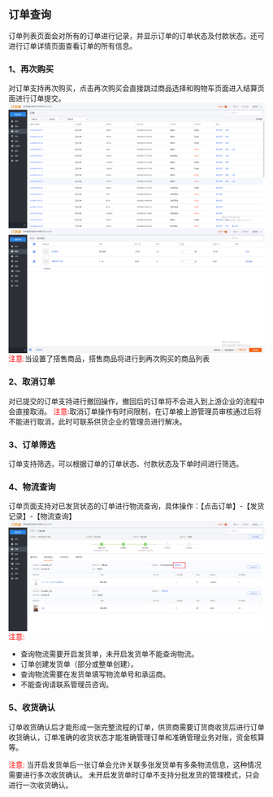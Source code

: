 ## 订单查询
订单列表页面会对所有的订单进行记录，并显示订单的订单状态及付款状态。还可进行订单详情页面查看订单的所有信息。
### 1、再次购买
对订单支持再次购买，点击再次购买会直接跳过商品选择和购物车页面进入结算页面进行订单提交。
<img src="image/订单查询-再次购买.png"  alt="logo" align=center /> <br/>
<img src="image/订单查询-再次购买02.png"  alt="logo" align=center /> <br/>
<font color='red'>注意:</font>当设置了搭售商品，搭售商品将进行到再次购买的商品列表

### 2、取消订单
对已提交的订单支持进行撤回操作，撤回后的订单将不会进入到上游企业的流程中会直接取消。
<font color='red'>注意:</font>取消订单操作有时间限制，在订单被上游管理员审核通过后将不能进行取消，此时可联系供货企业的管理员进行解决。

### 3、订单筛选
订单支持筛选，可以根据订单的订单状态、付款状态及下单时间进行筛选。

### 4、物流查询
订单页面支持对已发货状态的订单进行物流查询，具体操作：【点击订单】-【发货记录】-【物流查询】</br>
<img src="image/物流查询.png"  alt="logo" align=center /> <br/>
<font color='red'>注意:</font>
- 查询物流需要开启发货单，未开启发货单不能查询物流。
- 订单创建发货单（部分或整单创建）。
- 查询物流需要在发货单填写物流单号和承运商。
- 不能查询请联系管理员咨询。

### 5、收货确认
订单收货确认后才能形成一张完整流程的订单，供货商需要订货商收货后进行订单收货确认，订单准确的收货状态才能准确管理订单和准确管理业务对账，资金核算等。

<font color='red'>注意:</font>
当开启发货单后一张订单会允许关联多张发货单有多条物流信息，这种情况需要进行多次收货确认。
未开启发货单时订单不支持分批发货的管理模式，只会进行一次收货确认。